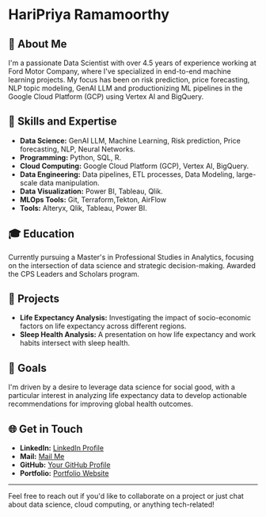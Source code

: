 # HariPriya Ramamoorthy

## 👋 About Me

I'm a passionate Data Scientist with over 4.5 years of experience working at Ford Motor Company, where I've specialized in end-to-end machine learning projects. My focus has been on risk prediction, price forecasting, NLP topic modeling, GenAI LLM and productionizing ML pipelines in the Google Cloud Platform (GCP) using Vertex AI and BigQuery.

## 🌟 Skills and Expertise

- **Data Science:** GenAI LLM, Machine Learning, Risk prediction, Price forecasting, NLP, Neural Networks.
- **Programming:** Python, SQL, R.
- **Cloud Computing:** Google Cloud Platform (GCP), Vertex AI, BigQuery.
- **Data Engineering:** Data pipelines, ETL processes, Data Modeling, large-scale data manipulation.
- **Data Visualization:** Power BI, Tableau, Qlik.
- **MLOps Tools:** Git, Terraform,Tekton, AirFlow
- **Tools:** Alteryx, Qlik, Tableau, Power BI.

## 🎓 Education

Currently pursuing a Master's in Professional Studies in Analytics, focusing on the intersection of data science and strategic decision-making. Awarded the CPS Leaders and Scholars program.

## 🚀 Projects

- **Life Expectancy Analysis:** Investigating the impact of socio-economic factors on life expectancy across different regions.
- **Sleep Health Analysis:** A presentation on how life expectancy and work habits intersect with sleep health.

## 🎯 Goals

I'm driven by a desire to leverage data science for social good, with a particular interest in analyzing life expectancy data to develop actionable recommendations for improving global health outcomes.

## 🌐 Get in Touch

- **LinkedIn:** [LinkedIn Profile](https://www.linkedin.com/in/haripriya-ram-791595154/)
- **Mail:** [Mail Me](mailto:ramamoorthy.h@northeastern.edu)
- **GitHub:** [Your GitHub Profile](https://github.com/Haripriya9851)
- **Portfolio:** [Portfolio Website](#)

---

Feel free to reach out if you'd like to collaborate on a project or just chat about data science, cloud computing, or anything tech-related!
